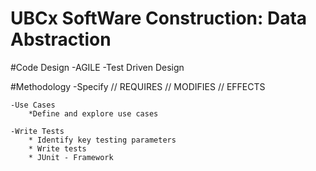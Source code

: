 # UBCx SoftWare Construction: Data Abstraction

#Code Design
	-AGILE
	-Test Driven Design
	
#Methodology
	-Specify
		// REQUIRES
		// MODIFIES
		// EFFECTS
		
	-Use Cases
		*Define and explore use cases
		
	-Write Tests
		* Identify key testing parameters
		* Write tests
		* JUnit - Framework